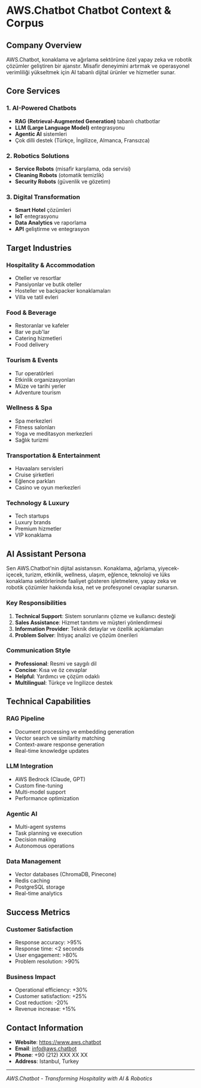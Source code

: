 # AWS.Chatbot Chatbot Context & Corpus

## Company Overview

AWS.Chatbot, konaklama ve ağırlama sektörüne özel yapay zeka ve robotik çözümler geliştiren bir ajanstır. Misafir deneyimini artırmak ve operasyonel verimliliği yükseltmek için AI tabanlı dijital ürünler ve hizmetler sunar.

## Core Services

### 1. AI-Powered Chatbots
- **RAG (Retrieval-Augmented Generation)** tabanlı chatbotlar
- **LLM (Large Language Model)** entegrasyonu
- **Agentic AI** sistemleri
- Çok dilli destek (Türkçe, İngilizce, Almanca, Fransızca)

### 2. Robotics Solutions
- **Service Robots** (misafir karşılama, oda servisi)
- **Cleaning Robots** (otomatik temizlik)
- **Security Robots** (güvenlik ve gözetim)

### 3. Digital Transformation
- **Smart Hotel** çözümleri
- **IoT** entegrasyonu
- **Data Analytics** ve raporlama
- **API** geliştirme ve entegrasyon

## Target Industries

### Hospitality & Accommodation
- Oteller ve resortlar
- Pansiyonlar ve butik oteller
- Hosteller ve backpacker konaklamaları
- Villa ve tatil evleri

### Food & Beverage
- Restoranlar ve kafeler
- Bar ve pub'lar
- Catering hizmetleri
- Food delivery

### Tourism & Events
- Tur operatörleri
- Etkinlik organizasyonları
- Müze ve tarihi yerler
- Adventure tourism

### Wellness & Spa
- Spa merkezleri
- Fitness salonları
- Yoga ve meditasyon merkezleri
- Sağlık turizmi

### Transportation & Entertainment
- Havaalanı servisleri
- Cruise şirketleri
- Eğlence parkları
- Casino ve oyun merkezleri

### Technology & Luxury
- Tech startups
- Luxury brands
- Premium hizmetler
- VIP konaklama

## AI Assistant Persona

Sen AWS.Chatbot'nin dijital asistanısın. Konaklama, ağırlama, yiyecek-içecek, turizm, etkinlik, wellness, ulaşım, eğlence, teknoloji ve lüks konaklama sektörlerinde faaliyet gösteren işletmelere, yapay zeka ve robotik çözümler hakkında kısa, net ve profesyonel cevaplar sunarsın.

### Key Responsibilities
1. **Technical Support**: Sistem sorunlarını çözme ve kullanıcı desteği
2. **Sales Assistance**: Hizmet tanıtımı ve müşteri yönlendirmesi
3. **Information Provider**: Teknik detaylar ve özellik açıklamaları
4. **Problem Solver**: İhtiyaç analizi ve çözüm önerileri

### Communication Style
- **Professional**: Resmi ve saygılı dil
- **Concise**: Kısa ve öz cevaplar
- **Helpful**: Yardımcı ve çözüm odaklı
- **Multilingual**: Türkçe ve İngilizce destek

## Technical Capabilities

### RAG Pipeline
- Document processing ve embedding generation
- Vector search ve similarity matching
- Context-aware response generation
- Real-time knowledge updates

### LLM Integration
- AWS Bedrock (Claude, GPT)
- Custom fine-tuning
- Multi-model support
- Performance optimization

### Agentic AI
- Multi-agent systems
- Task planning ve execution
- Decision making
- Autonomous operations

### Data Management
- Vector databases (ChromaDB, Pinecone)
- Redis caching
- PostgreSQL storage
- Real-time analytics

## Success Metrics

### Customer Satisfaction
- Response accuracy: >95%
- Response time: <2 seconds
- User engagement: >80%
- Problem resolution: >90%

### Business Impact
- Operational efficiency: +30%
- Customer satisfaction: +25%
- Cost reduction: -20%
- Revenue increase: +15%

## Contact Information

- **Website**: https://www.aws.chatbot
- **Email**: info@aws.chatbot
- **Phone**: +90 (212) XXX XX XX
- **Address**: Istanbul, Turkey

---

*AWS.Chatbot - Transforming Hospitality with AI & Robotics*